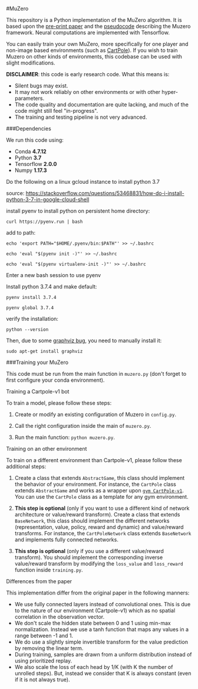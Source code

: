 
#MuZero

This repository is a Python implementation of the MuZero algorithm.
It is based upon the [pre-print paper](https://arxiv.org/abs/1911.08265) and the 
[pseudocode](https://arxiv.org/src/1911.08265v1/anc/pseudocode.py) describing the 
Muzero framework. Neural computations are implemented with Tensorflow.

You can easily train your own MuZero, more specifically for one player and non-image based environments (such as 
[CartPole](https://gym.openai.com/envs/CartPole-v1/)).
If you wish to train Muzero on other kinds of environments, this codebase can be used with slight modifications.

**DISCLAIMER**: this code is early research code. What this means is:

- Silent bugs may exist.
- It may not work reliably on other environments or with other hyper-parameters.
- The code quality and documentation are quite lacking, and much of the code might still feel "in-progress".
- The training and testing pipeline is not very advanced.

###Dependencies

We run this code using:

- Conda **4.7.12**
- Python **3.7**
- Tensorflow **2.0.0**
- Numpy **1.17.3**

Do the following on a linux gcloud instance to install python 3.7

source: https://stackoverflow.com/questions/53468831/how-do-i-install-python-3-7-in-google-cloud-shell

install pyenv to install python on persistent home directory:

`curl https://pyenv.run | bash`

add to path:

`echo 'export PATH="$HOME/.pyenv/bin:$PATH"' >> ~/.bashrc`

`echo 'eval "$(pyenv init -)"' >> ~/.bashrc`

`echo 'eval "$(pyenv virtualenv-init -)"' >> ~/.bashrc`

Enter a new bash session to use pyenv

Install python 3.7.4 and make default:

`pyenv install 3.7.4`

`pyenv global 3.7.4`

verify the installation:

`python --version`

Then, due to some [graphviz bug](https://github.com/pydot/pydot/issues/91#issuecomment-229639358), 
you need to manually install it:

`sudo apt-get install graphviz`

###Training your MuZero

This code must be run from the main function in ``muzero.py`` (don't forget to first configure your conda environment).

Training a Cartpole-v1 bot

To train a model, please follow these steps:

1) Create or modify an existing configuration of Muzero in ``config.py``.

2) Call the right configuration inside the main of ``muzero.py``.

3) Run the main function: ``python muzero.py``.

Training on an other environment

To train on a different environment than Cartpole-v1, please follow these additional steps:

1) Create a class that extends ``AbstractGame``, this class should implement the behavior of your environment.
For instance, the ``CartPole`` class extends ``AbstractGame`` and works as a wrapper upon 
[`gym CartPole-v1`](https://gym.openai.com/envs/CartPole-v1/).
You can use the ``CartPole`` class as a template for any gym environment.

2) **This step is optional** (only if you want to use a different kind of network architecture or value/reward transform).
Create a class that extends ``BaseNetwork``, this class should implement the different networks (representation, value, policy, reward and dynamic) and value/reward transforms.
For instance, the ``CartPoleNetwork`` class extends ``BaseNetwork`` and implements fully connected networks.

3) **This step is optional** (only if you use a different value/reward transform).
You should implement the corresponding inverse value/reward transform by modifying the ``loss_value`` and ``loss_reward`` function inside ``training.py``.

Differences from the paper

This implementation differ from the original paper in the following manners:

- We use fully connected layers instead of convolutional ones. This is due to the nature of our environment (Cartpole-v1) which as no spatial correlation in the observation vector.
- We don't scale the hidden state between 0 and 1 using min-max normalization. Instead we use a tanh function that maps any values in a range between -1 and 1.
- We do use a slightly simple invertible transform for the value prediction by removing the linear term.
- During training, samples are drawn from a uniform distribution instead of using prioritized replay.
- We also scale the loss of each head by 1/K (with K the number of unrolled steps). But, instead we consider that K is always constant (even if it is not always true).
